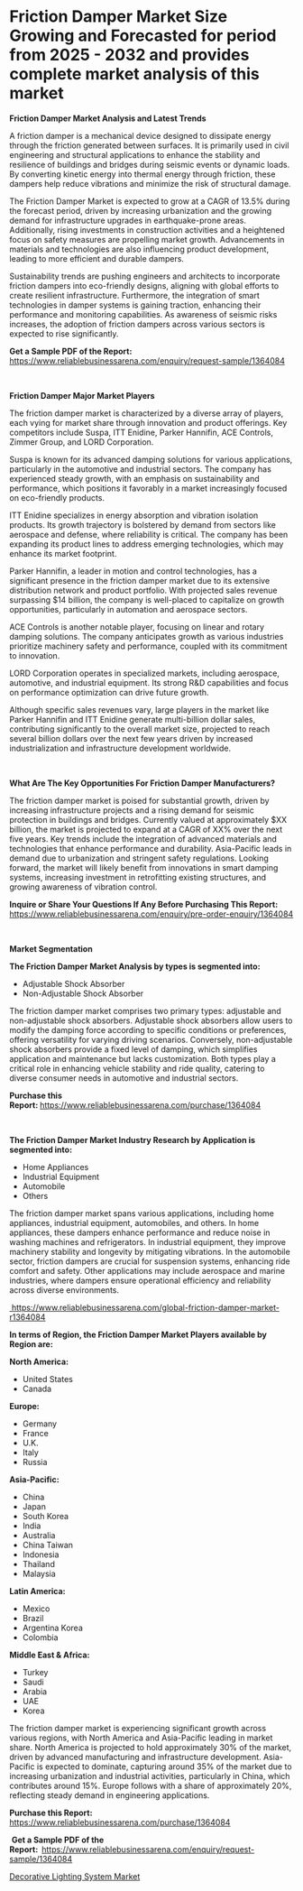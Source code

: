 <p><h1>Friction Damper Market Size Growing and Forecasted for period from 2025 - 2032 and provides complete market analysis of this market</h1></p><p><strong>Friction Damper Market Analysis and Latest Trends</strong></p>
<p><p>A friction damper is a mechanical device designed to dissipate energy through the friction generated between surfaces. It is primarily used in civil engineering and structural applications to enhance the stability and resilience of buildings and bridges during seismic events or dynamic loads. By converting kinetic energy into thermal energy through friction, these dampers help reduce vibrations and minimize the risk of structural damage.</p><p>The Friction Damper Market is expected to grow at a CAGR of 13.5% during the forecast period, driven by increasing urbanization and the growing demand for infrastructure upgrades in earthquake-prone areas. Additionally, rising investments in construction activities and a heightened focus on safety measures are propelling market growth. Advancements in materials and technologies are also influencing product development, leading to more efficient and durable dampers. </p><p>Sustainability trends are pushing engineers and architects to incorporate friction dampers into eco-friendly designs, aligning with global efforts to create resilient infrastructure. Furthermore, the integration of smart technologies in damper systems is gaining traction, enhancing their performance and monitoring capabilities. As awareness of seismic risks increases, the adoption of friction dampers across various sectors is expected to rise significantly.</p></p>
<p><strong>Get a Sample PDF of the Report:&nbsp;</strong> <a href="https://www.reliablebusinessarena.com/enquiry/request-sample/1364084?utm_campaign=2822&utm_medium=2&utm_source=Github&utm_content=ia&utm_term=28022025&utm_id=friction-damper">https://www.reliablebusinessarena.com/enquiry/request-sample/1364084</a></p>
<p>&nbsp;</p>
<p><strong>Friction Damper Major Market Players</strong></p>
<p><p>The friction damper market is characterized by a diverse array of players, each vying for market share through innovation and product offerings. Key competitors include Suspa, ITT Enidine, Parker Hannifin, ACE Controls, Zimmer Group, and LORD Corporation. </p><p>Suspa is known for its advanced damping solutions for various applications, particularly in the automotive and industrial sectors. The company has experienced steady growth, with an emphasis on sustainability and performance, which positions it favorably in a market increasingly focused on eco-friendly products.</p><p>ITT Enidine specializes in energy absorption and vibration isolation products. Its growth trajectory is bolstered by demand from sectors like aerospace and defense, where reliability is critical. The company has been expanding its product lines to address emerging technologies, which may enhance its market footprint.</p><p>Parker Hannifin, a leader in motion and control technologies, has a significant presence in the friction damper market due to its extensive distribution network and product portfolio. With projected sales revenue surpassing $14 billion, the company is well-placed to capitalize on growth opportunities, particularly in automation and aerospace sectors.</p><p>ACE Controls is another notable player, focusing on linear and rotary damping solutions. The company anticipates growth as various industries prioritize machinery safety and performance, coupled with its commitment to innovation.</p><p>LORD Corporation operates in specialized markets, including aerospace, automotive, and industrial equipment. Its strong R&D capabilities and focus on performance optimization can drive future growth. </p><p>Although specific sales revenues vary, large players in the market like Parker Hannifin and ITT Enidine generate multi-billion dollar sales, contributing significantly to the overall market size, projected to reach several billion dollars over the next few years driven by increased industrialization and infrastructure development worldwide.</p></p>
<p>&nbsp;</p>
<p><strong>What Are The Key Opportunities For Friction Damper Manufacturers?</strong></p>
<p><p>The friction damper market is poised for substantial growth, driven by increasing infrastructure projects and a rising demand for seismic protection in buildings and bridges. Currently valued at approximately $XX billion, the market is projected to expand at a CAGR of XX% over the next five years. Key trends include the integration of advanced materials and technologies that enhance performance and durability. Asia-Pacific leads in demand due to urbanization and stringent safety regulations. Looking forward, the market will likely benefit from innovations in smart damping systems, increasing investment in retrofitting existing structures, and growing awareness of vibration control.</p></p>
<p><strong>Inquire or Share Your Questions If Any Before Purchasing This Report:</strong> <a href="https://www.reliablebusinessarena.com/enquiry/pre-order-enquiry/1364084?utm_campaign=2822&utm_medium=2&utm_source=Github&utm_content=ia&utm_term=28022025&utm_id=friction-damper">https://www.reliablebusinessarena.com/enquiry/pre-order-enquiry/1364084</a></p>
<p>&nbsp;</p>
<p><strong>Market Segmentation</strong></p>
<p><strong>The Friction Damper Market Analysis by types is segmented into:</strong></p>
<p><ul><li>Adjustable Shock Absorber</li><li>Non-Adjustable Shock Absorber</li></ul></p>
<p><p>The friction damper market comprises two primary types: adjustable and non-adjustable shock absorbers. Adjustable shock absorbers allow users to modify the damping force according to specific conditions or preferences, offering versatility for varying driving scenarios. Conversely, non-adjustable shock absorbers provide a fixed level of damping, which simplifies application and maintenance but lacks customization. Both types play a critical role in enhancing vehicle stability and ride quality, catering to diverse consumer needs in automotive and industrial sectors.</p></p>
<p><strong>Purchase this Report:&nbsp;</strong><a href="https://www.reliablebusinessarena.com/purchase/1364084?utm_campaign=2822&utm_medium=2&utm_source=Github&utm_content=ia&utm_term=28022025&utm_id=friction-damper">https://www.reliablebusinessarena.com/purchase/1364084</a></p>
<p>&nbsp;</p>
<p><strong>The Friction Damper Market Industry Research by Application is segmented into:</strong></p>
<p><ul><li>Home Appliances</li><li>Industrial Equipment</li><li>Automobile</li><li>Others</li></ul></p>
<p><p>The friction damper market spans various applications, including home appliances, industrial equipment, automobiles, and others. In home appliances, these dampers enhance performance and reduce noise in washing machines and refrigerators. In industrial equipment, they improve machinery stability and longevity by mitigating vibrations. In the automobile sector, friction dampers are crucial for suspension systems, enhancing ride comfort and safety. Other applications may include aerospace and marine industries, where dampers ensure operational efficiency and reliability across diverse environments.</p></p>
<p><a href="https://www.reliablebusinessarena.com/global-friction-damper-market-r1364084?utm_campaign=2822&utm_medium=2&utm_source=Github&utm_content=ia&utm_term=28022025&utm_id=friction-damper">&nbsp;https://www.reliablebusinessarena.com/global-friction-damper-market-r1364084</a></p>
<p><strong>In terms of Region, the Friction Damper Market Players available by Region are:</strong></p>
<p>
    <p> <strong> North America: </strong>
        <ul>
            <li>United States</li>
            <li>Canada</li>
        </ul>
        </p> 
    <p> <strong> Europe: </strong>
        <ul>
            <li>Germany</li>
            <li>France</li>
            <li>U.K.</li>
            <li>Italy</li>
            <li>Russia</li>
        </ul>
        </p> 
    <p> <strong> Asia-Pacific: </strong>
        <ul>
            <li>China</li>
            <li>Japan</li>
            <li>South Korea</li>
            <li>India</li>
            <li>Australia</li>
            <li>China Taiwan</li>
            <li>Indonesia</li>
            <li>Thailand</li>
            <li>Malaysia</li>
        </ul>
        </p> 
    <p> <strong> Latin America: </strong>
        <ul>
            <li>Mexico</li>
            <li>Brazil</li>
            <li>Argentina Korea</li>
            <li>Colombia</li>
        </ul>
        </p> 
    <p> <strong> Middle East & Africa: </strong>
        <ul>
            <li>Turkey</li>
            <li>Saudi</li>
            <li>Arabia</li>
            <li>UAE</li>
            <li>Korea</li>
        </ul>
    </p>
    </p>
<p><p>The friction damper market is experiencing significant growth across various regions, with North America and Asia-Pacific leading in market share. North America is projected to hold approximately 30% of the market, driven by advanced manufacturing and infrastructure development. Asia-Pacific is expected to dominate, capturing around 35% of the market due to increasing urbanization and industrial activities, particularly in China, which contributes around 15%. Europe follows with a share of approximately 20%, reflecting steady demand in engineering applications.</p></p>
<p><strong>Purchase this Report: </strong><a href="https://www.reliablebusinessarena.com/purchase/1364084?utm_campaign=2822&utm_medium=2&utm_source=Github&utm_content=ia&utm_term=28022025&utm_id=friction-damper">https://www.reliablebusinessarena.com/purchase/1364084</a></p>
<p>&nbsp;<strong>Get a Sample PDF of the Report:&nbsp;&nbsp;</strong><a href="https://www.reliablebusinessarena.com/enquiry/request-sample/1364084?utm_campaign=2822&utm_medium=2&utm_source=Github&utm_content=ia&utm_term=28022025&utm_id=friction-damper">https://www.reliablebusinessarena.com/enquiry/request-sample/1364084</a></p>
<p><strong></strong></p>
<p><p><a href="https://github.com/marteionun0/Market-Research-Report-List-1/blob/main/decorative-lighting-system-market.md?utm_campaign=2822&utm_medium=2&utm_source=Github&utm_content=ia&utm_term=28022025&utm_id=friction-damper">Decorative Lighting System Market</a></p></p>